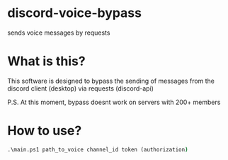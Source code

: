 # discord-voice-bypass
sends voice messages by requests

# What is this?
This software is designed to bypass the sending of messages from the discord client (desktop) via requests (discord-api)

P.S. At this moment, bypass doesnt work on servers with 200+ members

# How to use?

```cmd
.\main.ps1 path_to_voice channel_id token (authorization)
```
